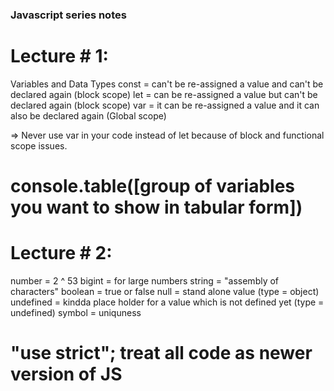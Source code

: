 
### Javascript series notes
# Lecture  # 1:
Variables and Data Types
const = can't be re-assigned a value and can't be declared again  (block scope)
let = can be re-assigned a value but can't be declared again (block scope)
var = it can be re-assigned a value and it can also be declared again  (Global scope)

=> Never use var in your code instead of let because of block and functional scope issues.
# console.table([group of variables you want to show in tabular form])

# Lecture  # 2:
number = 2 ^ 53
bigint = for large numbers
string = "assembly of characters"
boolean = true or false
null = stand alone value (type = object)
undefined = kindda place holder for a value which is not defined yet (type = undefined)
symbol = uniquness


# "use strict";   treat all code as newer version of JS